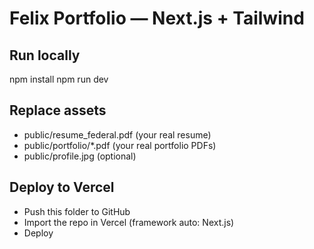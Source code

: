# Felix Portfolio — Next.js + Tailwind

## Run locally
npm install
npm run dev

## Replace assets
- public/resume_federal.pdf (your real resume)
- public/portfolio/*.pdf (your real portfolio PDFs)
- public/profile.jpg (optional)

## Deploy to Vercel
- Push this folder to GitHub
- Import the repo in Vercel (framework auto: Next.js)
- Deploy
